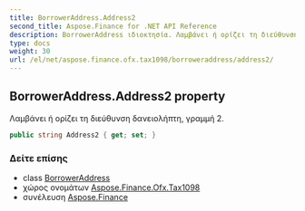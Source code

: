 ```yaml
---
title: BorrowerAddress.Address2
second_title: Aspose.Finance for .NET API Reference
description: BorrowerAddress ιδιοκτησία. Λαμβάνει ή ορίζει τη διεύθυνση δανειολήπτη γραμμή 2.
type: docs
weight: 30
url: /el/net/aspose.finance.ofx.tax1098/borroweraddress/address2/
---
```

## BorrowerAddress.Address2 property

Λαμβάνει ή ορίζει τη διεύθυνση δανειολήπτη, γραμμή 2.

```csharp
public string Address2 { get; set; }
```

### Δείτε επίσης

* class [BorrowerAddress](../)
* χώρος ονομάτων [Aspose.Finance.Ofx.Tax1098](../../borroweraddress/)
* συνέλευση [Aspose.Finance](../../../)


